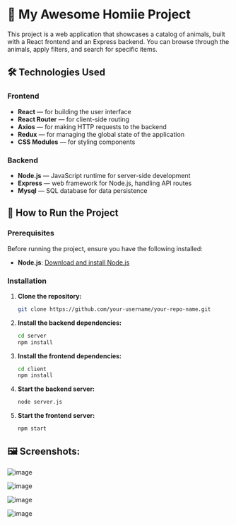 # 🐾 My Awesome Homiie Project

This project is a web application that showcases a catalog of animals, built with a React frontend and an Express backend. You can browse through the animals, apply filters, and search for specific items.

## 🛠️ Technologies Used

### Frontend
- **React** — for building the user interface
- **React Router** — for client-side routing
- **Axios** — for making HTTP requests to the backend
- **Redux** — for managing the global state of the application
- **CSS Modules** — for styling components

### Backend
- **Node.js** — JavaScript runtime for server-side development
- **Express** — web framework for Node.js, handling API routes
- **Mysql** — SQL database for data persistence

## 🚀 How to Run the Project

### Prerequisites

Before running the project, ensure you have the following installed:

- **Node.js**: [Download and install Node.js](https://nodejs.org/)

### Installation

1. **Clone the repository:**

   ```bash
   git clone https://github.com/your-username/your-repo-name.git
   ```
   
2. **Install the backend dependencies:**
   
    ```bash
   cd server
   npm install
   ```
    
3. **Install the frontend dependencies:**
   
    ```bash
   cd client
   npm install
   ```

4. **Start the backend server:**

   ```bash
   node server.js
   ```

5. **Start the frontend server:**

   ```bash
   npm start
   ```

## 🖼️ Screenshots:

![image](https://github.com/user-attachments/assets/a2caa448-424e-4c4d-be8d-8651f6443aeb)

![image](https://github.com/user-attachments/assets/65c606d4-5544-4a6e-99e8-f8a04b295b68)

![image](https://github.com/user-attachments/assets/8a56794f-9f34-480a-b379-1e36a6d8620d)

![image](https://github.com/user-attachments/assets/ea2d9948-fcd7-4912-8b6c-4b37b40ebc69)




   
   



